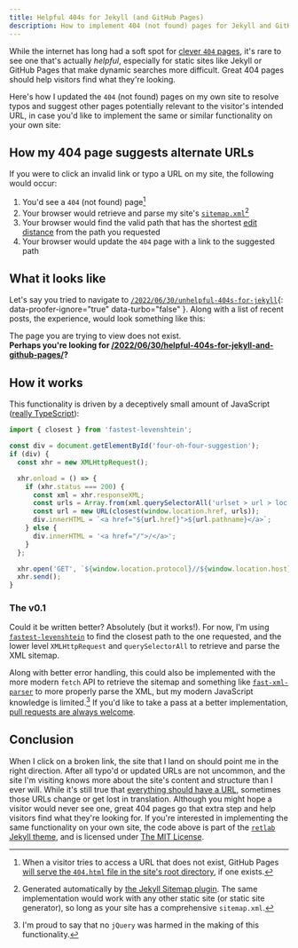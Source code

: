 ```yaml
---
title: Helpful 404s for Jekyll (and GitHub Pages)
description: How to implement 404 (not found) pages for Jekyll and GitHub pages that automatically suggest similar URLs to the one requested based on your site's sitemap.xml.
---
```


While the internet has long had a soft spot for [clever `404` pages](https://www.pagecloud.com/blog/best-404-pages), it's rare to see one that's actually *helpful*, especially for static sites like Jekyll or GitHub Pages that make dynamic searches more difficult. Great 404 pages should help visitors find what they're looking.

Here's how I updated the `404` (not found) pages on my own site to resolve typos and suggest other pages potentially relevant to the visitor's intended URL, in case you'd like to implement the same or similar functionality on your own site:

## How my 404 page suggests alternate URLs

If you were to click an invalid link or typo a URL on my site, the following would occur:

1. You'd see a `404` (not found) page[^1]
2. Your browser would retrieve and parse my site's [`sitemap.xml`](/sitemap.xml)[^2]
3. Your browser would find the valid path that has the shortest [edit distance](https://en.wikipedia.org/wiki/Levenshtein_distance) from the path you requested
4. Your browser would update the `404` page with a link to the suggested path

## What it looks like

Let's say you tried to navigate to [`/2022/06/30/unhelpful-404s-for-jekyll`](/2022/06/30/unhelpful-404s-for-jekyll){: data-proofer-ignore="true" data-turbo="false" }. Along with a list of recent posts, the experience, would look something like this:

<div class="alert alert-primary lead text-center" role="alert">
  The page you are trying to view does not exist. <br />
  <strong>Perhaps you're looking for <a href="/2022/06/30/helpful-404s-for-jekyll-and-github-pages/">/2022/06/30/helpful-404s-for-jekyll-and-github-pages/</a>?</strong>
</div>

## How it works

This functionality is driven by a deceptively small amount of JavaScript ([really TypeScript](https://github.com/benbalter/retlab/blob/main/js/script.ts)):

```typescript
import { closest } from 'fastest-levenshtein';

const div = document.getElementById('four-oh-four-suggestion');
if (div) {
  const xhr = new XMLHttpRequest();

  xhr.onload = () => {
    if (xhr.status === 200) {
      const xml = xhr.responseXML;
      const urls = Array.from(xml.querySelectorAll('urlset > url > loc')).map((el) => el.textContent);
      const url = new URL(closest(window.location.href, urls));
      div.innerHTML = `<a href="${url.href}">${url.pathname}</a>`;
    } else {
      div.innerHTML = '<a href="/">/</a>';
    }
  };

  xhr.open('GET', `${window.location.protocol}//${window.location.host}/sitemap.xml`);
  xhr.send();
}
```

### The v0.1

Could it be written better? Absolutely (but it works!). For now, I'm using [`fastest-levenshtein`](https://github.com/ka-weihe/fastest-levenshtein) to find the closest path to the one requested, and the lower level `XMLHttpRequest` and `querySelectorAll` to retrieve and parse the XML sitemap.

Along with better error handling, this could also be implemented with the more modern `fetch` API to retrieve the sitemap and something like [`fast-xml-parser`](https://github.com/NaturalIntelligence/fast-xml-parser) to more properly parse the XML, but my modern JavaScript knowledge is limited.[^3] If you'd like to take a pass at a better implementation, [pull requests are always welcome](https://github.com/benbalter/retlab/edit/main/js/script.ts).

## Conclusion

When I click on a broken link, the site that I land on should point me in the right direction. After all typo'd or updated URLs are not uncommon, and the site I'm visiting knows more about the site's content and structure than I ever will. While it's still true that [everything should have a URL](/2015/11/12/why-urls/), sometimes those URLs change or get lost in translation. Although you might hope a visitor would never see one, great 404 pages go that extra step and help visitors find what they're looking for. If you're interested in implementing the same functionality on your own site, the code above is part of the [`retlab` Jekyll theme](https://github.com/benbalter/retlab), and is licensed under [The MIT License](https://github.com/benbalter/retlab/blob/main/LICENSE.txt).

[^1]: When a visitor tries to access a URL that does not exist, GitHub Pages [will serve the `404.html` file in the site's root directory](https://docs.github.com/en/pages/getting-started-with-github-pages/creating-a-custom-404-page-for-your-github-pages-site), if one exists.
[^2]: Generated automatically by [the Jekyll Sitemap plugin](https://github.com/jekyll/jekyll-sitemap). The same implementation would work with any other static site (or static site generator), so long as your site has a comprehensive `sitemap.xml`.
[^3]: I'm proud to say that no `jQuery` was harmed in the making of this functionality.
